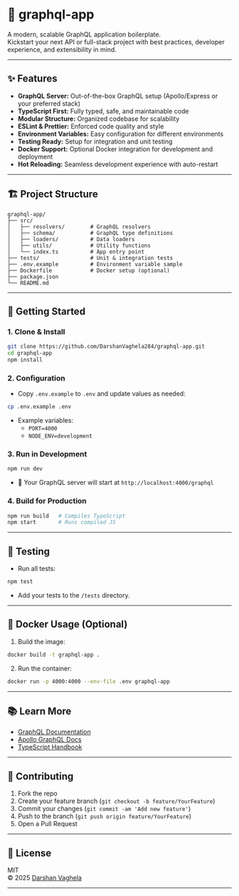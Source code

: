 # 🚀 graphql-app

A modern, scalable GraphQL application boilerplate.  
Kickstart your next API or full-stack project with best practices, developer experience, and extensibility in mind.

---

## ✨ Features

- **GraphQL Server:** Out-of-the-box GraphQL setup (Apollo/Express or your preferred stack)
- **TypeScript First:** Fully typed, safe, and maintainable code
- **Modular Structure:** Organized codebase for scalability
- **ESLint & Prettier:** Enforced code quality and style
- **Environment Variables:** Easy configuration for different environments
- **Testing Ready:** Setup for integration and unit testing
- **Docker Support:** Optional Docker integration for development and deployment
- **Hot Reloading:** Seamless development experience with auto-restart

---

## 🏗️ Project Structure

```text
graphql-app/
├── src/
│   ├── resolvers/        # GraphQL resolvers
│   ├── schema/           # GraphQL type definitions
│   ├── loaders/          # Data loaders
│   ├── utils/            # Utility functions
│   └── index.ts          # App entry point
├── tests/                # Unit & integration tests
├── .env.example          # Environment variable sample
├── Dockerfile            # Docker setup (optional)
├── package.json
└── README.md
```

---

## 🚦 Getting Started

### 1. Clone & Install

```bash
git clone https://github.com/DarshanVaghela284/graphql-app.git
cd graphql-app
npm install
```

### 2. Configuration

- Copy `.env.example` to `.env` and update values as needed:

```bash
cp .env.example .env
```

- Example variables:
  - `PORT=4000`
  - `NODE_ENV=development`

### 3. Run in Development

```bash
npm run dev
```

- 🚀 Your GraphQL server will start at `http://localhost:4000/graphql`

### 4. Build for Production

```bash
npm run build   # Compiles TypeScript
npm start       # Runs compiled JS
```

---

## 🧪 Testing

- Run all tests:

```bash
npm test
```

- Add your tests to the `/tests` directory.

---

## 🐳 Docker Usage (Optional)

1. Build the image:

```bash
docker build -t graphql-app .
```

2. Run the container:

```bash
docker run -p 4000:4000 --env-file .env graphql-app
```

---

## 📚 Learn More

- [GraphQL Documentation](https://graphql.org/learn/)
- [Apollo GraphQL Docs](https://www.apollographql.com/docs/)
- [TypeScript Handbook](https://www.typescriptlang.org/docs/)

---

## 🤝 Contributing

1. Fork the repo
2. Create your feature branch (`git checkout -b feature/YourFeature`)
3. Commit your changes (`git commit -am 'Add new feature'`)
4. Push to the branch (`git push origin feature/YourFeature`)
5. Open a Pull Request

---

## 📝 License

MIT  
© 2025 [Darshan Vaghela](https://github.com/DarshanVaghela284)

---

